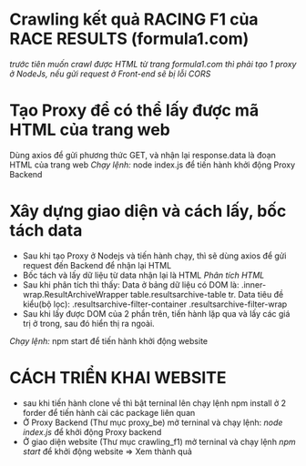 # Crawling kết quả RACING F1 của RACE RESULTS (formula1.com)

_trước tiên muốn crawl được HTML từ trang formula1.com thì phải tạo 1 proxy ở NodeJs, nếu gửi request ở Front-end sẽ bị lỗi CORS_

# Tạo Proxy để có thể lấy được mã HTML của trang web

Dùng axios để gửi phương thức GET, và nhận lại response.data là đoạn HTML của trang web
_Chạy lệnh:_ node index.js để tiến hành khởi động Proxy Backend

# Xây dựng giao diện và cách lấy, bốc tách data

- Sau khi tạo Proxy ở Nodejs và tiến hành chạy, thì sẽ dùng axios để gửi request đến Backend để nhận lại HTML
- Bốc tách và lấy dữ liệu từ data nhận lại là HTML
  _Phân tích HTML_
- Sau khi phân tích thì thấy:
  Data ở bảng dữ liệu có DOM là: .inner-wrap.ResultArchiveWrapper table.resultsarchive-table tr. Data tiêu đề kiểu(bộ lọc): .resultsarchive-filter-container .resultsarchive-filter-wrap
- Sau khi lấy được DOM của 2 phần trên, tiến hành lặp qua và lấy các giá trị ở trong, sau đó hiển thị ra ngoài.

_Chạy lệnh:_ npm start để tiến hành khởi động website

# CÁCH TRIỂN KHAI WEBSITE
- sau khi tiến hành clone về thì bật terninal lên chạy lệnh npm install ở 2 forder để tiến hành cài các package liên quan
- Ở Proxy Backend (Thư mục proxy_be) mở terninal và chạy lệnh: _node index.js_ để khởi động Proxy backend
- Ở giao diện website (Thư mục crawling_f1) mở terninal và chạy lệnh _npm start_ để khởi động website => Xem thành quả
